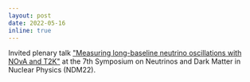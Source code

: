```yaml
---
layout: post
date: 2022-05-16
inline: true
---
```


Invited plenary talk <a href='https://indico.phy.ornl.gov/event/142/timetable/#20220516.detailed'> "Measuring long-baseline neutrino oscillations with NOvA and T2K"</a> at the 7th Symposium on Neutrinos and Dark Matter in Nuclear Physics (NDM22).
